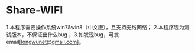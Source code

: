 Share-WIFI
==========
1.本程序需要操作系统win7&win8（中文版），且支持无线网络；
2.本程序现为测试版本，不保证出什么bug；
3.如发现bug，可发email[longwunet@gmail.com]。
